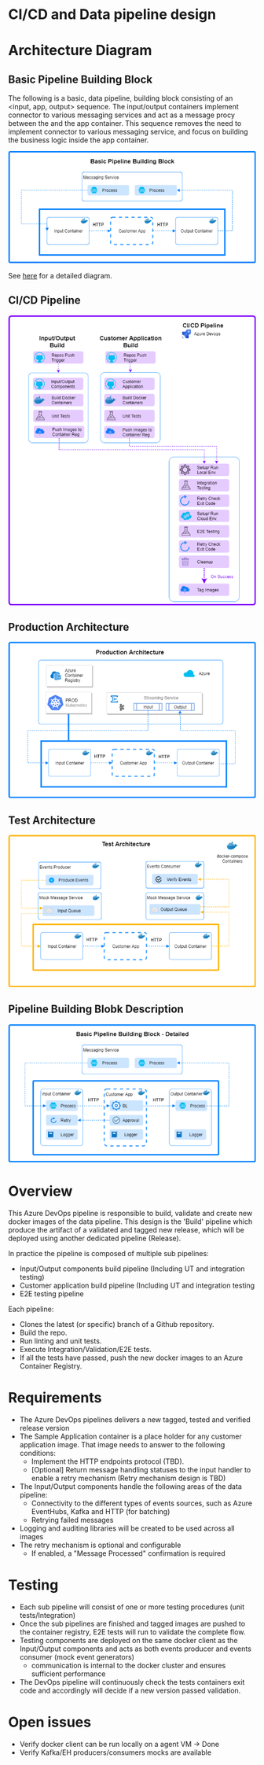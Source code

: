 # CI/CD and Data pipeline design

# Architecture Diagram

## Basic Pipeline Building Block

The following is a basic, data pipeline, building block consisting of an <input, app, output> sequence. The input/output containers implement connector to various messaging services and act as a message procy between the and the app container. This sequence removes the need to implement connector to various messaging service, and focus on building the business logic inside the app container.

![Architecure Diagram - Basic Pipeline Building Block](./agogosml.draw-io-input-output-app-simple.png)

See [here](#pipeline-building-blobk-description) for a detailed diagram.

## CI/CD Pipeline
![Architecure Diagram - ci/cd](./agogosml.draw-io-CI-CD.png)

## Production Architecture
![Architecure Diagram - production architecture](./agogosml.draw-io-Production.png)

## Test Architecture
![Architecure Diagram - test architecture](./agogosml.draw-io-Test.png)

## Pipeline Building Blobk Description
![Architecure Diagram - Pipeline Building Blobk Description](./agogosml.draw-io-input-app-output-desc.png)

# Overview

This Azure DevOps pipeline is responsible to build, validate and create new docker images of the data pipeline. This design is the 'Build' pipeline which produce the artifact of a validated and tagged new release, which will be deployed using another dedicated pipeline (Release).

In practice the pipeline is composed of multiple sub pipelines:

- Input/Output components build pipeline (Including UT and integration testing)
- Customer application build pipeline (Including UT and integration testing
- E2E testing pipeline

Each pipeline:

- Clones the latest (or specific) branch of a Github repository.
- Build the repo.
- Run linting and unit tests.
- Execute Integration/Validation/E2E tests.
- If all the tests have passed, push the new docker images to an Azure Container Registry.

# Requirements

- The Azure DevOps pipelines delivers a new tagged, tested and verified release version
- The Sample Application container is a place holder for any customer application image. That image needs to answer to the following conditions:
  - Implement the HTTP endpoints protocol (TBD).
  - [Optional] Return message handling statuses to the input handler to enable a retry mechanism (Retry mechanism design is TBD)
- The Input/Output components handle the following areas of the data pipeline:
  - Connectivity to the different types of events sources, such as Azure EventHubs, Kafka and HTTP (for batching)
  - Retrying failed messages
- Logging and auditing libraries will be created to be used across all images
- The retry mechanism is optional and configurable
  - If enabled, a "Message Processed" confirmation is required

# Testing

- Each sub pipeline will consist of one or more testing procedures (unit tests/Integration)
- Once the sub pipelines are finished and tagged images are pushed to the container registry, E2E tests will run to validate the complete flow.
- Testing components are deployed on the same docker client as the Input/Output components and acts as both events producer and events consumer (mock event generators)
  - communication is internal to the docker cluster and ensures sufficient performance
- The DevOps pipeline will continuously check the tests containers exit code and accordingly will decide if a new version passed validation.

# Open issues

- Verify docker client can be run locally on a agent VM -> Done
- Verify Kafka/EH producers/consumers mocks are available